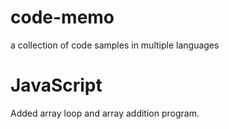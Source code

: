 # code-memo
a collection of code samples in multiple languages

# JavaScript
Added array loop and array addition program.
